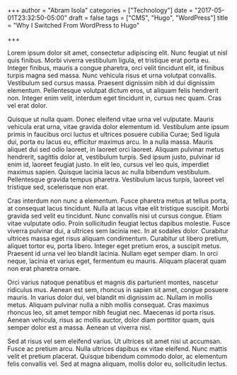 +++
author = "Abram Isola"
categories = ["Technology"]
date = "2017-05-01T23:32:50-05:00"
draft = false
tags = ["CMS", "Hugo", "WordPress"]
title = "Why I Switched From WordPress to Hugo"

+++

Lorem ipsum dolor sit amet, consectetur adipiscing elit. Nunc feugiat ut nisl quis finibus. Morbi viverra vestibulum ligula, et tristique erat porta eu. Integer finibus, mauris a congue pharetra, orci velit tincidunt elit, id finibus turpis magna sed massa. Nunc vehicula risus et urna volutpat convallis. Vestibulum sed cursus massa. Praesent dignissim nibh id dui dignissim elementum. Pellentesque volutpat dictum eros, ut aliquam felis hendrerit non. Integer enim velit, interdum eget tincidunt in, cursus nec quam. Cras vel erat dolor.

Quisque ut nulla quam. Donec eleifend vitae urna vel vulputate. Mauris vehicula erat urna, vitae gravida dolor elementum id. Vestibulum ante ipsum primis in faucibus orci luctus et ultrices posuere cubilia Curae; Sed ligula dui, porta eu lacus eu, efficitur maximus arcu. In a nulla massa. Mauris aliquet dui sed odio laoreet, in laoreet orci laoreet. Aliquam pulvinar metus hendrerit, sagittis dolor at, vestibulum turpis. Sed ipsum justo, pulvinar id enim id, laoreet feugiat justo. In elit leo, cursus vel leo quis, imperdiet maximus sapien. Quisque lacinia lacus ac nulla bibendum vestibulum. Pellentesque gravida tempus pharetra. Vestibulum lacus turpis, laoreet vel tristique sed, scelerisque non erat.

Cras interdum non nunc a elementum. Fusce pharetra metus at tellus porta, at consequat lacus tincidunt. Nulla at lacus vitae elit tristique suscipit. Morbi gravida sed velit eu tincidunt. Nunc convallis nisi ut cursus congue. Etiam vitae vulputate odio. Proin sollicitudin feugiat lectus dapibus molestie. Fusce viverra pulvinar dui, a ultrices sem lacinia nec. In at sodales dolor. Curabitur ultrices massa eget risus aliquam condimentum. Curabitur ut libero pretium, aliquet tortor eu, porta libero. Integer eget pretium eros, a suscipit metus. Praesent id urna vel leo blandit lacinia. Nullam eget semper diam. In orci neque, lacinia et varius eget, fermentum eu mauris. Aliquam placerat quam non erat pharetra ornare.

Orci varius natoque penatibus et magnis dis parturient montes, nascetur ridiculus mus. Aenean est sem, rhoncus in sapien sit amet, congue posuere mauris. In varius dolor dui, vel blandit mi dignissim ac. Nullam in mollis metus. Aliquam pulvinar nulla a nibh mollis consequat. Cras maximus rhoncus leo, sit amet tempor nibh feugiat nec. Maecenas id porta risus. Aenean vehicula, risus ac mollis auctor, dolor diam porttitor quam, quis semper dolor est a massa. Aenean ut viverra nisl.

Sed at risus vel sem eleifend varius. Ut ultrices sit amet nisi ut accumsan. Fusce ac pretium arcu. Nulla ultrices dapibus ex vitae eleifend. Nunc mattis velit et pretium placerat. Quisque bibendum commodo dolor, ac elementum felis convallis vel. Sed at magna aliquam, mollis dolor eu, sollicitudin lectus.

